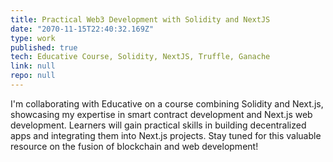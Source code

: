 ```yaml
---
title: Practical Web3 Development with Solidity and NextJS
date: "2070-11-15T22:40:32.169Z"
type: work
published: true
tech: Educative Course, Solidity, NextJS, Truffle, Ganache
link: null
repo: null
---
```


I'm collaborating with Educative on a course combining Solidity and Next.js, showcasing my expertise in smart contract development and Next.js web development. Learners will gain practical skills in building decentralized apps and integrating them into Next.js projects. Stay tuned for this valuable resource on the fusion of blockchain and web development!
